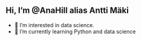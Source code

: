 ## Hi, I’m @AnaHill alias Antti Mäki
- 👀 I’m interested in data science.
- 🌱 I’m currently learning Python and data science

<!---
AnaHill/AnaHill is a ✨ special ✨ repository because its `README.md` (this file) appears on your GitHub profile.
You can click the Preview link to take a look at your changes.
- 💞️ I’m looking to collaborate on ...
- 📫 How to reach me ...
, my name is Antti Mäki
--->

